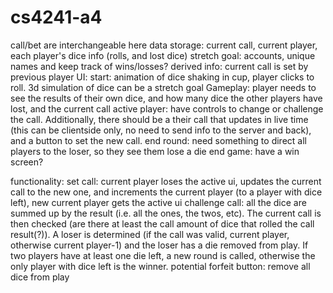 # cs4241-a4

call/bet are interchangeable here
data storage: current call, current player, each player's dice info (rolls, and lost dice)
    stretch goal: accounts, unique names and keep track of wins/losses?
    derived info: current call is set by previous player
UI:
    start: animation of dice shaking in cup, player clicks to roll.
        3d simulation of dice can be a stretch goal
    Gameplay: player needs to see the results of their own dice, and how many dice the other players have lost, and the current call
        active player: have controls to change or challenge the call. Additionally, there should be a their call that updates in live time (this can be clientside only, no need to send info to the server and back), and a button to set the new call.
    end round: need something to direct all players to the loser, so they see them lose a die
    end game: have a win screen?

functionality:
    set call: current player loses the active ui, updates the current call to the new one, and increments the current player (to a player with dice left), new current player gets the active ui
    challenge call: all the dice are summed up by the result (i.e. all the ones, the twos, etc). The current call is then checked (are there at least the call amount of dice that rolled the call result(?)). A loser is determined (if the call was valid, current player, otherwise current player-1) and the loser has a die removed from play. If two players have at least one die left, a new round is called, otherwise the only player with dice left is the winner.
    potential forfeit button: remove all dice from play

